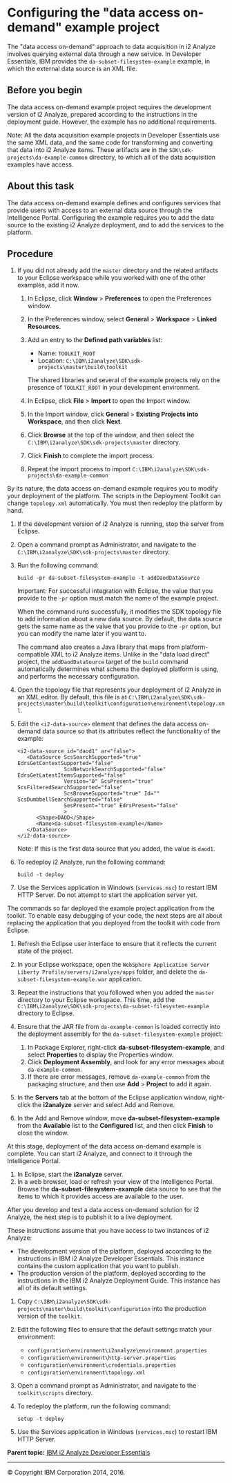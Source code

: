 ﻿Configuring the "data access on-demand" example project
=======================================================

The "data access on-demand" approach to data acquisition in i2 Analyze involves querying external data through a new service. In Developer Essentials, IBM provides the `da-subset-filesystem-example` example, in which the external data source is an XML file.

Before you begin
----------------

The data access on-demand example project requires the development version of i2 Analyze, prepared according to the instructions in the deployment guide. However, the example has no additional requirements.

<span class="notetitle">Note:</span> All the data acquisition example projects in Developer Essentials use the same XML data, and the same code for transforming and converting that data into i2 Analyze items. These artifacts are in the `SDK\sdk-projects\da-example-common` directory, to which all of the data acquisition examples have access.

About this task
---------------

The data access on-demand example defines and configures services that provide users with access to an external data source through the Intelligence Portal. Configuring the example requires you to add the data source to the existing i2 Analyze deployment, and to add the services to the platform.

Procedure
---------

1.  <span class="ph cmd">If you did not already add the `master` directory and the related artifacts to your Eclipse workspace while you worked with one of the other examples, add it now.</span>
    1.  <span class="ph cmd">In Eclipse, click <span class="ph menucascade">**Window** \> **Preferences**</span> to open the <span class="keyword wintitle">Preferences</span> window.</span>
    2.  <span class="ph cmd">In the <span class="keyword wintitle">Preferences</span> window, select <span class="ph menucascade">**General** \> **Workspace** \> **Linked Resources**</span>.</span>
    3.  <span class="ph cmd">Add an entry to the **Defined path variables** list:</span>

        -   Name: `TOOLKIT_ROOT`
        -   Location: `C:\IBM\i2analyze\SDK\sdk-projects\master\build\toolkit`

        The shared libraries and several of the example projects rely on the presence of `TOOLKIT_ROOT` in your development environment.

    4.  <span class="ph cmd">In Eclipse, click <span class="ph menucascade">**File** \> **Import**</span> to open the <span class="keyword wintitle">Import</span> window.</span>
    5.  <span class="ph cmd">In the <span class="keyword wintitle">Import</span> window, click <span class="ph menucascade">**General** \> **Existing Projects into Workspace**</span>, and then click **Next**.</span>
    6.  <span class="ph cmd">Click **Browse** at the top of the window, and then select the `C:\IBM\i2analyze\SDK\sdk-projects\master` directory.</span>
    7.  <span class="ph cmd">Click **Finish** to complete the import process.</span>
    8.  <span class="ph cmd">Repeat the import process to import `C:\IBM\i2analyze\SDK\sdk-projects\da-example-common`</span>

By its nature, the data access on-demand example requires you to modify your deployment of the platform. The scripts in the Deployment Toolkit can change `topology.xml` automatically. You must then redeploy the platform by hand.

1.  <span class="ph cmd">If the development version of i2 Analyze is running, stop the server from Eclipse.</span>
2.  <span class="ph cmd">Open a command prompt as Administrator, and navigate to the `C:\IBM\i2analyze\SDK\sdk-projects\master` directory.</span>
3.  <span class="ph cmd">Run the following command:</span>

    ``` pre
    build -pr da-subset-filesystem-example -t addDaodDataSource
    ```

    <span class="importanttitle">Important:</span> For successful integration with Eclipse, the value that you provide to the `-pr` option must match the name of the example project.

    When the command runs successfully, it modifies the SDK topology file to add information about a new data source. By default, the data source gets the same name as the value that you provide to the `-pr` option, but you can modify the name later if you want to.

    The command also creates a Java library that maps from platform-compatible XML to i2 Analyze items. Unlike in the "data load direct" project, the `addDaodDataSource` target of the `build` command automatically determines what schema the deployed platform is using, and performs the necessary configuration.

4.  <span class="ph cmd">Open the topology file that represents your deployment of i2 Analyze in an XML editor.</span> By default, this file is at `C:\IBM\i2analyze\SDK\sdk-projects\master\build\toolkit\configuration\environment\topology.xml`.
5.  <span class="ph cmd">Edit the `<i2-data-source>` element that defines the data access on-demand data source so that its attributes reflect the functionality of the example:</span>

    ``` pre
    <i2-data-source id="daod1" ar="false">
       <DataSource ScsSearchSupported="true" EdrsGetContextSupported="false" 
                   ScsNetworkSearchSupported="false" EdrsGetLatestItemsSupported="false"  
                   Version="0" ScsPresent="true" ScsFilteredSearchSupported="false" 
                   ScsBrowseSupported="true" Id="" ScsDumbbellSearchSupported="false" 
                   SesPresent="true" EdrsPresent="false"
                   >
          <Shape>DAOD</Shape>
          <Name>da-subset-filesystem-example</Name>
       </DataSource>
    </i2-data-source>
    ```

    <span class="notetitle">Note:</span> If this is the first data source that you added, the value is `daod1`.

6.  <span class="ph cmd">To redeploy i2 Analyze, run the following command:</span>

    ``` pre
    build -t deploy
    ```

7.  <span class="ph cmd">Use the Services application in Windows (`services.msc`) to restart IBM HTTP Server. Do not attempt to start the application server yet.</span>

The commands so far deployed the example project application from the toolkit. To enable easy debugging of your code, the next steps are all about replacing the application that you deployed from the toolkit with code from Eclipse.

1.  <span class="ph cmd">Refresh the Eclipse user interface to ensure that it reflects the current state of the project.</span>
2.  <span class="ph cmd">In your Eclipse workspace, open the `WebSphere Application Server Liberty Profile/servers/i2analyze/apps` folder, and delete the `da-subset-filesystem-example.war` application.</span>
3.  <span class="ph cmd">Repeat the instructions that you followed when you added the `master` directory to your Eclipse workspace. This time, add the `C:\IBM\i2analyze\SDK\sdk-projects\da-subset-filesystem-example` directory to Eclipse.</span>
4.  <span class="ph cmd">Ensure that the JAR file from `da-example-common` is loaded correctly into the deployment assembly for the `da-subset-filesystem-example` project:</span>
    1.  <span class="ph cmd">In Package Explorer, right-click **da-subset-filesystem-example**, and select **Properties** to display the Properties window.</span>
    2.  <span class="ph cmd">Click **Deployment Assembly**, and look for any error messages about `da-example-common`.</span>
    3.  <span class="ph cmd">If there are error messages, remove `da-example-common` from the packaging structure, and then use <span class="ph menucascade">**Add** \> **Project**</span> to add it again.</span>

5.  <span class="ph cmd">In the **Servers** tab at the bottom of the Eclipse application window, right-click the **i2analyze** server and select <span class="ph uicontrol">Add and Remove</span>.</span>
6.  <span class="ph cmd">In the <span class="keyword wintitle">Add and Remove</span> window, move **da-subset-filesystem-example** from the **Available** list to the **Configured** list, and then click **Finish** to close the window.</span>

At this stage, deployment of the data access on-demand example is complete. You can start i2 Analyze, and connect to it through the Intelligence Portal.

1.  <span class="ph cmd">In Eclipse, start the **i2analyze** server.</span>
2.  <span class="ph cmd">In a web browser, load or refresh your view of the Intelligence Portal. Browse the **da-subset-filesystem-example** data source to see that the items to which it provides access are available to the user.</span>

After you develop and test a data access on-demand solution for i2 Analyze, the next step is to publish it to a live deployment.

These instructions assume that you have access to two instances of i2 Analyze:

-   The development version of the platform, deployed according to the instructions in IBM i2 Analyze Developer Essentials. This instance contains the custom application that you want to publish.
-   The production version of the platform, deployed according to the instructions in the IBM i2 Analyze Deployment Guide. This instance has all of its default settings.

1.  <span class="ph cmd">Copy `C:\IBM\i2analyze\SDK\sdk-projects\master\build\toolkit\configuration` into the production version of the `toolkit`.</span>
2.  <span class="ph cmd">Edit the following files to ensure that the default settings match your environment:</span>
    -   `configuration\environment\i2analyze\environment.properties`
    -   `configuration\environment\http-server.properties`
    -   `configuration\environment\credentials.properties`
    -   `configuration\environment\topology.xml`

3.  <span class="ph cmd">Open a command prompt as Administrator, and navigate to the `toolkit\scripts` directory.</span>
4.  <span class="ph cmd">To redeploy the platform, run the following command:</span>

    ``` pre
    setup -t deploy
    ```

5.  <span class="ph cmd">Use the Services application in Windows (`services.msc`) to restart IBM HTTP Server.</span>

**Parent topic:** [IBM i2 Analyze Developer Essentials](developer_essentials_welcome.html "IBM i2 Analyze Developer Essentials contains tools, libraries, and examples that enable development and deployment of custom extensions to i2 Analyze.")

------------------------------------------------------------------------

© Copyright IBM Corporation 2014, 2016.



